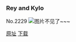 ### Rey and Kylo
No.2229
![图片不见了~~~](https://imgs.xkcd.com/comics/rey_and_kylo.png)

[原址](https://xkcd.com//2229) [下载](https://imgs.xkcd.com/comics/rey_and_kylo.png)

